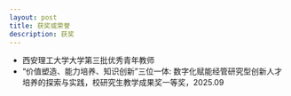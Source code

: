```yaml
---
layout: post
title: 获奖或荣誉
description: 获奖
---
```

* 西安理工大学大学第三批优秀青年教师
* “价值塑造、能力培养、知识创新”三位一体: 数字化赋能经管研究型创新人才培养的探索与实践，校研究生教学成果奖一等奖，2025.09

